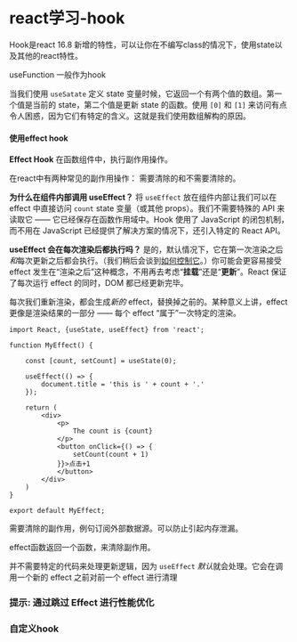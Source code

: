# react学习-hook

Hook是react 16.8 新增的特性，可以让你在不编写class的情况下，使用state以及其他的react特性。

useFunction 一般作为hook



当我们使用 `useSatate` 定义 state 变量时候，它返回一个有两个值的数组。第一个值是当前的 state，第二个值是更新 state 的函数。使用 `[0]` 和 `[1]` 来访问有点令人困惑，因为它们有特定的含义。这就是我们使用数组解构的原因。



#### 使用effect hook

**Effect Hook** 在函数组件中，执行副作用操作。

在react中有两种常见的副作用操作： 需要清除的和不需要清除的。

**为什么在组件内部调用 useEffect？** 将 `useEffect` 放在组件内部让我们可以在 effect 中直接访问 `count` state 变量（或其他 props）。我们不需要特殊的 API 来读取它 —— 它已经保存在函数作用域中。Hook 使用了 JavaScript 的闭包机制，而不用在 JavaScript 已经提供了解决方案的情况下，还引入特定的 React API。

**useEffect 会在每次渲染后都执行吗？** 是的，默认情况下，它在第一次渲染之后*和*每次更新之后都会执行。（我们稍后会谈到[如何控制它](https://zh-hans.reactjs.org/docs/hooks-effect.html#tip-optimizing-performance-by-skipping-effects)。）你可能会更容易接受 effect 发生在“渲染之后”这种概念，不用再去考虑“**挂载**”还是“**更新**”。React 保证了每次运行 effect 的同时，DOM 都已经更新完毕。

每次我们重新渲染，都会生成*新的* effect，替换掉之前的。某种意义上讲，effect 更像是渲染结果的一部分 —— 每个 effect “属于”一次特定的渲染。

```react
import React, {useState, useEffect} from 'react';

function MyEffect() {

    const [count, setCount] = useState(0);

    useEffect(() => {
        document.title = 'this is ' + count + '.'
    });

    return (
        <div>
            <p>
                The count is {count}
            </p>
            <button onClick={() => {
                setCount(count + 1)
            }}>点击+1
            </button>
        </div>
    )
}

export default MyEffect;

```



需要清除的副作用，例句订阅外部数据源。可以防止引起内存泄漏。



effect函数返回一个函数，来清除副作用。



并不需要特定的代码来处理更新逻辑，因为 `useEffect` *默认*就会处理。它会在调用一个新的 effect 之前对前一个 effect 进行清理





### 提示: 通过跳过 Effect 进行性能优化



### 自定义hook

